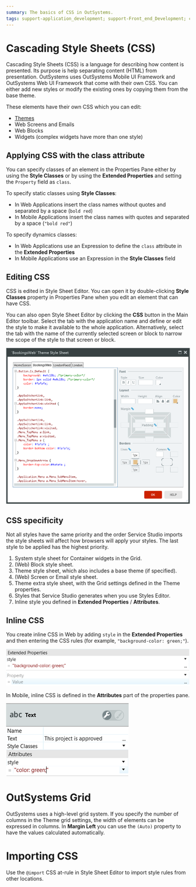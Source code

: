 ```yaml
---
summary: The basics of CSS in OutSystems.
tags: support-application_development; support-Front_end_Development; css;
---
```


# Cascading Style Sheets (CSS)

Cascading Style Sheets (CSS) is a language for describing how content is presented. Its purpose is help separating content (HTML) from presentation. OutSystems uses OutSystems Mobile UI Framework and OutSystems Web UI Framework that come with their own CSS. You can either add new styles or modify the existing ones by copying them from the base theme.

These elements have their own CSS which you can edit:

* [Themes](<themes.md>)
* Web Screens and Emails
* Web Blocks
* Widgets (complex widgets have more than one style)

## Applying CSS with the class attribute

You can specify classes of an element in the Properties Pane either by using the **Style Classes** or by using the **Extended Properties** and setting the `Property` field as `class`.

To specify static classes using **Style Classes**:

* In Web Applications insert the class names without quotes and separated by a space (`bold red`)
* In Mobile Applications insert the class names with quotes and separated by a space (`"bold red"`)

To specify dynamics classes:

* In Web Applications use an Expression to define the `class` attribute in the **Extended Properties**
* In Mobile Applications use an Expression in the **Style Classes** field

## Editing CSS

CSS is edited in Style Sheet Editor. You can open it by double-clicking **Style Classes** property in Properties Pane when you edit an element that can have CSS. 

You can also open Style Sheet Editor by clicking the **CSS** button in the Main Editor toolbar. Select the tab with the application name and define or edit the style to make it available to the whole application. Alternatively, select the tab with the name of the currently selected screen or block to narrow the scope of the style to that screen or block.

![](images/css-style-sheet-editor.png)

## CSS specificity

<a id="css-specificity"></a>

Not all styles have the same priority and the order Service Studio imports the style sheets will affect how browsers will apply your styles. The last style to be applied has the highest priority.

1. System style sheet for Container widgets in the Grid.
1. (Web) Block style sheet.
1. Theme style sheet, which also includes a base theme (if specified).
1. (Web) Screen or Email style sheet.
1. Theme extra style sheet, with the Grid settings defined in the Theme properties.
1. Styles that Service Studio generates when you use Styles Editor.
1. Inline style you defined in **Extended Properties** / **Attributes**.

## Inline CSS

You create inline CSS in Web by adding `style` in the **Extended Properties** and then entering the CSS rules (for example, `"background-color: green;"`).

![](images/css-properties.png)

In Mobile, inline CSS is defined in the **Attributes** part of the properties pane.

![](images/css-extended-properties.png)

# OutSystems Grid

OutSystems uses a high-level grid system. If you specify the number of columns in the Theme grid settings, the width of elements can be expressed in columns. In **Margin Left** you can use the `(Auto)` property to have the values calculated automatically.

# Importing CSS

Use the `@import` CSS at-rule in Style Sheet Editor to import style rules from other locations.
